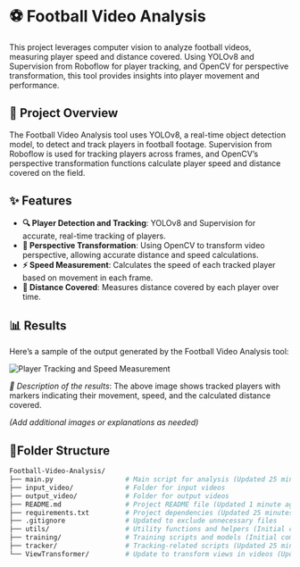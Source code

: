 ﻿# ⚽ Football Video Analysis

This project leverages computer vision to analyze football videos, measuring player speed and distance covered. Using YOLOv8 and Supervision from Roboflow for player tracking, and OpenCV for perspective transformation, this tool provides insights into player movement and performance.

## 📄 Project Overview

The Football Video Analysis tool uses YOLOv8, a real-time object detection model, to detect and track players in football footage. Supervision from Roboflow is used for tracking players across frames, and OpenCV’s perspective transformation functions calculate player speed and distance covered on the field.

## ✨ Features

- **🔍 Player Detection and Tracking**: YOLOv8 and Supervision for accurate, real-time tracking of players.
- **📐 Perspective Transformation**: Using OpenCV to transform video perspective, allowing accurate distance and speed calculations.
- **⚡ Speed Measurement**: Calculates the speed of each tracked player based on movement in each frame.
- **📏 Distance Covered**: Measures distance covered by each player over time.

## 📊 Results

Here’s a sample of the output generated by the Football Video Analysis tool:

![Player Tracking and Speed Measurement](path/to/your-result-image.png)

*📌 Description of the results*: The above image shows tracked players with markers indicating their movement, speed, and the calculated distance covered.
 
*(Add additional images or explanations as needed)*

## 📂Folder Structure

```bash
Football-Video-Analysis/
├── main.py                  # Main script for analysis (Updated 25 minutes ago)
├── input_video/             # Folder for input videos
├── output_video/            # Folder for output videos
├── README.md                # Project README file (Updated 1 minute ago)
├── requirements.txt         # Project dependencies (Updated 25 minutes ago)
├── .gitignore               # Updated to exclude unnecessary files
├── utils/                   # Utility functions and helpers (Initial commit with existing files, 3 days ago)
├── training/                # Training scripts and models (Initial commit with existing files, 3 days ago)
├── tracker/                 # Tracking-related scripts (Updated 25 minutes ago)
└── ViewTransformer/         # Update to transform views in videos (Updated 25 minutes ago)
```


